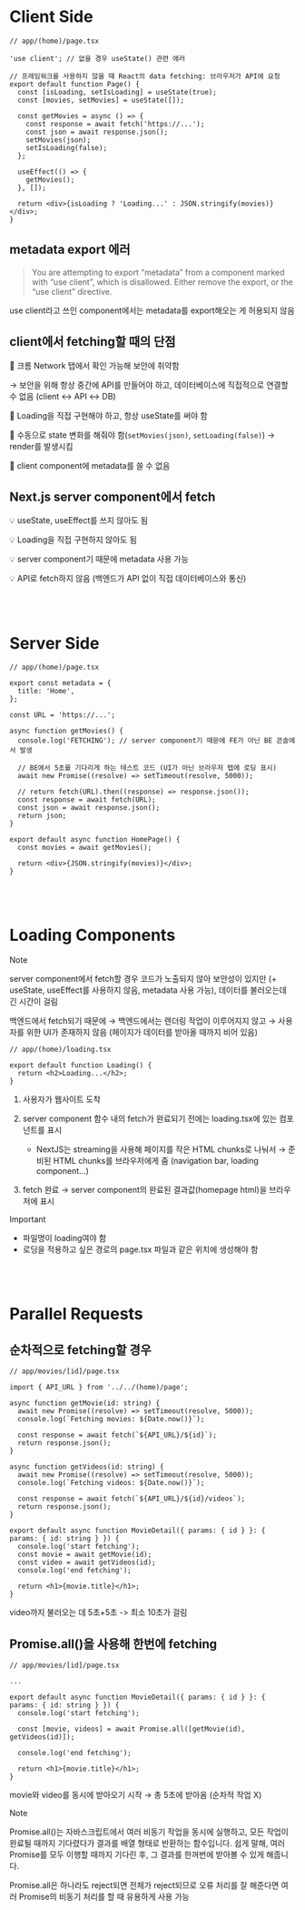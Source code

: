 # Client Side

```tsx
// app/(home)/page.tsx

'use client'; // 없을 경우 useState() 관련 에러

// 프레임워크를 사용하지 않을 때 React의 data fetching: 브라우저가 API에 요청
export default function Page() {
  const [isLoading, setIsLoading] = useState(true);
  const [movies, setMovies] = useState([]);

  const getMovies = async () => {
    const response = await fetch('https://...');
    const json = await response.json();
    setMovies(json);
    setIsLoading(false);
  };

  useEffect(() => {
    getMovies();
  }, []);

  return <div>{isLoading ? 'Loading...' : JSON.stringify(movies)}</div>;
}
```

## metadata export 에러

> You are attempting to export “metadata” from a component marked with “use client”, which is disallowed. Either remove the export, or the “use client” directive.

use client라고 쓰인 component에서는 metadata를 export해오는 게 허용되지 않음

## client에서 fetching할 때의 단점

💩 크롬 Network 탭에서 확인 가능해 보안에 취약함

→ 보안을 위해 항상 중간에 API를 만들어야 하고, 데이터베이스에 직접적으로 연결할 수 없음 (client ↔ API ↔ DB)

💩 Loading을 직접 구현해야 하고, 항상 useState를 써야 함

💩 수동으로 state 변화를 해줘야 함(`setMovies(json)`, `setLoading(false)`) → render를 발생시킴

💩 client component에 metadata를 쓸 수 없음

## Next.js server component에서 fetch

💡 useState, useEffect를 쓰지 않아도 됨

💡 Loading을 직접 구현하지 않아도 됨

💡 server component기 때문에 metadata 사용 가능

💡 API로 fetch하지 않음 (백엔드가 API 없이 직접 데이터베이스와 통신)

<br />
<br />

# Server Side

```tsx
// app/(home)/page.tsx

export const metadata = {
  title: 'Home',
};

const URL = 'https://...';

async function getMovies() {
  console.log('FETCHING'); // server component기 때문에 FE가 아닌 BE 콘솔에서 발생

  // BE에서 5초를 기다리게 하는 테스트 코드 (UI가 아닌 브라우저 탭에 로딩 표시)
  await new Promise((resolve) => setTimeout(resolve, 5000));

  // return fetch(URL).then((response) => response.json());
  const response = await fetch(URL);
  const json = await response.json();
  return json;
}

export default async function HomePage() {
  const movies = await getMovies();

  return <div>{JSON.stringify(movies)}</div>;
}
```

<br />
<br />

# Loading Components

> [!NOTE]
>
> server component에서 fetch할 경우 코드가 노출되지 않아 보안성이 있지만 (+ useState, useEffect를 사용하지 않음, metadata 사용 가능), 데이터를 불러오는데 긴 시간이 걸림
>
> 백엔드에서 fetch되기 때문에 → 백엔드에서는 렌더링 작업이 이루어지지 않고 → 사용자를 위한 UI가 존재하지 않음 (페이지가 데이터를 받아올 때까지 비어 있음)

```tsx
// app/(home)/loading.tsx

export default function Loading() {
  return <h2>Loading...</h2>;
}
```

1. 사용자가 웹사이트 도착

2. server component 함수 내의 fetch가 완료되기 전에는 loading.tsx에 있는 컴포넌트를 표시

   - NextJS는 streaming을 사용해 페이지를 작은 HTML chunks로 나눠서 → 준비된 HTML chunks를 브라우저에게 줌 (navigation bar, loading component…)

3. fetch 완료 → server component의 완료된 결과값(homepage html)을 브라우저에 표시

> [!IMPORTANT]
>
> - 파일명이 loading여야 함
> - 로딩을 적용하고 싶은 경로의 page.tsx 파일과 같은 위치에 생성해야 함

<br />
<br />

# Parallel Requests

## 순차적으로 fetching할 경우

```tsx
// app/movies/[id]/page.tsx

import { API_URL } from '../../(home)/page';

async function getMovie(id: string) {
  await new Promise((resolve) => setTimeout(resolve, 5000));
  console.log(`Fetching movies: ${Date.now()}`);

  const response = await fetch(`${API_URL}/${id}`);
  return response.json();
}

async function getVideos(id: string) {
  await new Promise((resolve) => setTimeout(resolve, 5000));
  console.log(`Fetching videos: ${Date.now()}`);

  const response = await fetch(`${API_URL}/${id}/videos`);
  return response.json();
}

export default async function MovieDetail({ params: { id } }: { params: { id: string } }) {
  console.log('start fetching');
  const movie = await getMovie(id);
  const video = await getVideos(id);
  console.log('end fetching');

  return <h1>{movie.title}</h1>;
}
```

video까지 불러오는 데 5초+5초 -> 최소 10초가 걸림

## Promise.all()을 사용해 한번에 fetching

```tsx
// app/movies/[id]/page.tsx

...

export default async function MovieDetail({ params: { id } }: { params: { id: string } }) {
  console.log('start fetching');

  const [movie, videos] = await Promise.all([getMovie(id), getVideos(id)]);

  console.log('end fetching');

  return <h1>{movie.title}</h1>;
}

```

movie와 video를 동시에 받아오기 시작 → 총 5초에 받아옴 (순차적 작업 X)

> [!NOTE]
>
> Promise.all()는 자바스크립트에서 여러 비동기 작업을 동시에 실행하고, 모든 작업이 완료될 때까지 기다렸다가 결과를 배열 형태로 반환하는 함수입니다. 쉽게 말해, 여러 Promise를 모두 이행할 때까지 기다린 후, 그 결과를 한꺼번에 받아볼 수 있게 해줍니다.
>
> Promise.all은 하나라도 reject되면 전체가 reject되므로 오류 처리를 잘 해준다면 여러 Promise의 비동기 처리를 할 때 유용하게 사용 가능
